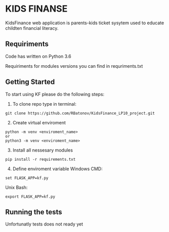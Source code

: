 # KIDS FINANSE

KidsFinance web application is parents-kids ticket sysytem used to educate childten financial literacy.

## Requiriments
Code has written on Python 3.6

Requiriments for modules versions you can find in requriments.txt

## Getting Started

To start using KF please do the following steps:
1. To clone repo type in terminal:
```
git clone https://github.com/RBatonov/KidsFinance_LP10_project.git
```
2. Create virtual enviroment
```
python -m venv <enviroment_name>
or
python3 -m venv <enviroment_name>
```
3. Install all nessesary modules
```
pip install -r requirements.txt
```
4. Define enviroment variable
Windows CMD:
```
set FLASK_APP=kf.py
```
Unix Bash:
```
export FLASK_APP=kf.py
```

## Running the tests

Unfortunatly tests does not ready yet
